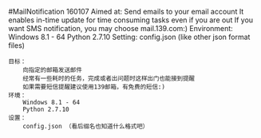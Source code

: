 #MailNotification 160107
    Aimed at:
        Send emails to your email account
        It enables in-time update for time consuming tasks even if you are out
        If you want SMS notification, you may choose mail.139.com:)
    Environment:
        Windows 8.1 - 64
        Python 2.7.10
    Setting:
        config.json (like other json format files)

    目标：
        向指定的邮箱发送邮件
        经常有一些耗时的任务，完成或者出问题时这样出门也能接到提醒
        如果需要短信提醒建议使用139邮箱，有免费的短信:)
    环境：
        Windows 8.1 - 64
        Python 2.7.10
    设置：
        config.json （看后缀名也知道什么格式吧）
